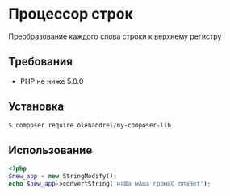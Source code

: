 # Процессор строк

 Преобразование каждого слова строки к верхнему регистру
 
## Требования

- PHP не ниже 5.0.0

## Установка

~~~bash
$ composer require olehandrei/my-composer-lib
~~~

## Использование

~~~php
<?php
$new_app = new StringModify();
echo $new_app->convertString('наШа мАша громкО плаЧет');
~~~